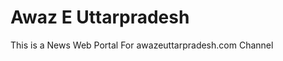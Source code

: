 <h1>Awaz E Uttarpradesh</h1>
<p>This is a News Web Portal For awazeuttarpradesh.com Channel</p>
    
